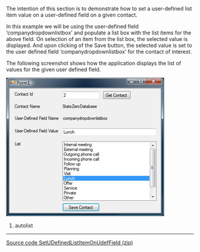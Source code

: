 <properties date="2016-05-11"
SortOrder="5"
/>

 

The intention of this section is to demonstrate how to set a user-defined list item value on a user-defined field on a given contact.

In this example we will be using the user-defined field ‘companydropdownlistbox’ and populate a list box with the list items for the above field. On selection of an item from the list box, the selected value is displayed. And upon clicking of the Save button, the selected value is set to the user defined field ‘companydropdownlistbox’ for the contact of interest.

The following screenshot shows how the application displays the list of values for the given user defined field.

 <img src="../How%20to%20Set%20User-Defined%20ListItem%20on%20UdefField%20on%20a%20Contact_files/image001.jpg" width="425" height="372" /> 

1. autolist

------------------------------------------------------------------------

[Source code SetUDefinedListItemOnUdefField (zip)](SetUDefinedListItemOnUdefField.zip)
